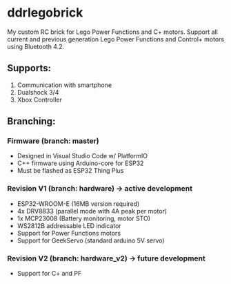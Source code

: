# ddrlegobrick
My custom RC brick for Lego Power Functions and C+ motors. Support all current and previous generation Lego Power Functions and Control+ motors using Bluetooth 4.2.

## Supports:
1. Communication with smartphone
2. Dualshock 3/4
3. Xbox Controller

## Branching:
### Firmware (branch: master)
- Designed in Visual Studio Code w/ PlatformIO
- C++ firmware using Arduino-core for ESP32
- Must be flashed as ESP32 Thing Plus

### Revision V1 (branch: hardware) -> active development
- ESP32-WROOM-E (16MB version required)
- 4x DRV8833 (parallel mode with 4A peak per motor)
- 1x MCP23008 (Battery monitoring, motor STO)
- WS2812B addressable LED indicator
- Support for Power Functions motors
- Support for GeekServo (standard arduino 5V servo)

### Revision V2 (branch: hardware_v2) -> future development
- Support for C+ and PF 
